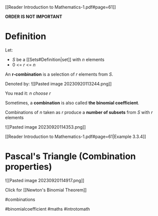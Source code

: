 [[Reader Introduction to Mathematics-1.pdf#page=61]]

**ORDER IS NOT IMPORTANT**

# Definition

Let:
- *S* be a [[Sets#Definition|set]] with *n* elements
- 0 <= *r* <= *n* 

An **r-combination** is a selection of *r* elements from *S*.

Denoted by:
![[Pasted image 20230920113244.png]]

You read it: *n choose r*

Sometimes, a **combination** is also called **the binomial coefficient**.

Combinations of *n* taken as *r* produce a **number of subsets**
from *S* with *r* elements

![[Pasted image 20230920114353.png]]

[[Reader Introduction to Mathematics-1.pdf#page=61|Example 3.3.4]]

# Pascal's Triangle (Combination properties)

![[Pasted image 20230920114917.png]]

Click for [[Newton's Binomial Theorem]]

#combinations

#binomialcoefficient
#maths #introtomath 